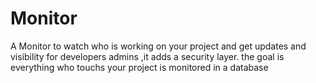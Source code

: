 # Monitor
A Monitor to watch who is working on your project and get updates and visibility for developers admins ,it adds a security layer. the goal is everything who touchs your project is monitored in a database
